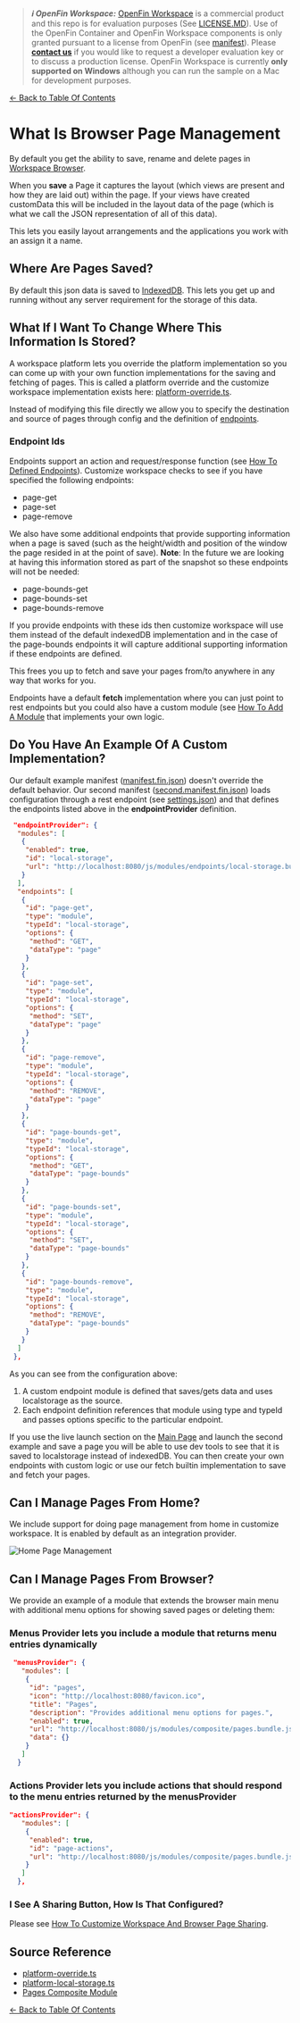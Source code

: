 > **_:information_source: OpenFin Workspace:_** [OpenFin Workspace](https://www.openfin.co/workspace/) is a commercial product and this repo is for evaluation purposes (See [LICENSE.MD](../LICENSE.MD)). Use of the OpenFin Container and OpenFin Workspace components is only granted pursuant to a license from OpenFin (see [manifest](../public/manifest.fin.json)). Please [**contact us**](https://www.openfin.co/workspace/poc/) if you would like to request a developer evaluation key or to discuss a production license.
> OpenFin Workspace is currently **only supported on Windows** although you can run the sample on a Mac for development purposes.

[<- Back to Table Of Contents](../README.md)

# What Is Browser Page Management

By default you get the ability to save, rename and delete pages in [Workspace Browser](./how-to-customize-browser.md).

When you **save** a Page it captures the layout (which views are present and how they are laid out) within the page. If your views have created customData this will be included in the layout data of the page (which is what we call the JSON representation of all of this data).

This lets you easily layout arrangements and the applications you work with an assign it a name.

## Where Are Pages Saved?

By default this json data is saved to [IndexedDB](https://developer.mozilla.org/en-US/docs/Web/API/IndexedDB_API). This lets you get up and running without any server requirement for the storage of this data.

## What If I Want To Change Where This Information Is Stored?

A workspace platform lets you override the platform implementation so you can come up with your own function implementations for the saving and fetching of pages. This is called a platform override and the customize workspace implementation exists here: [platform-override.ts](../client/src/framework/platform/platform-override.ts).

Instead of modifying this file directly we allow you to specify the destination and source of pages through config and the definition of [endpoints](./how-to-define-endpoints.md).

### Endpoint Ids

Endpoints support an action and request/response function (see [How To Defined Endpoints](./how-to-define-endpoints.md)). Customize workspace checks to see if you have specified the following endpoints:

- page-get
- page-set
- page-remove

We also have some additional endpoints that provide supporting information when a page is saved (such as the height/width and position of the window the page resided in at the point of save). **Note**: In the future we are looking at having this information stored as part of the snapshot so these endpoints will not be needed:

- page-bounds-get
- page-bounds-set
- page-bounds-remove

If you provide endpoints with these ids then customize workspace will use them instead of the default indexedDB implementation and in the case of the page-bounds endpoints it will capture additional supporting information if these endpoints are defined.

This frees you up to fetch and save your pages from/to anywhere in any way that works for you.

Endpoints have a default **fetch** implementation where you can just point to rest endpoints but you could also have a custom module (see [How To Add A Module](./how-to-add-a-module.md) that implements your own logic.

## Do You Have An Example Of A Custom Implementation?

Our default example manifest ([manifest.fin.json](../public/manifest.fin.json)) doesn't override the default behavior. Our second manifest ([second.manifest.fin.json](../public/second.manifest.fin.json)) loads configuration through a rest endpoint (see [settings.json](../public/settings.json)) and that defines the endpoints listed above in the **endpointProvider** definition.

```json
 "endpointProvider": {
  "modules": [
   {
    "enabled": true,
    "id": "local-storage",
    "url": "http://localhost:8080/js/modules/endpoints/local-storage.bundle.js"
   }
  ],
  "endpoints": [
   {
    "id": "page-get",
    "type": "module",
    "typeId": "local-storage",
    "options": {
     "method": "GET",
     "dataType": "page"
    }
   },
   {
    "id": "page-set",
    "type": "module",
    "typeId": "local-storage",
    "options": {
     "method": "SET",
     "dataType": "page"
    }
   },
   {
    "id": "page-remove",
    "type": "module",
    "typeId": "local-storage",
    "options": {
     "method": "REMOVE",
     "dataType": "page"
    }
   },
   {
    "id": "page-bounds-get",
    "type": "module",
    "typeId": "local-storage",
    "options": {
     "method": "GET",
     "dataType": "page-bounds"
    }
   },
   {
    "id": "page-bounds-set",
    "type": "module",
    "typeId": "local-storage",
    "options": {
     "method": "SET",
     "dataType": "page-bounds"
    }
   },
   {
    "id": "page-bounds-remove",
    "type": "module",
    "typeId": "local-storage",
    "options": {
     "method": "REMOVE",
     "dataType": "page-bounds"
    }
   }
  ]
 },
```

As you can see from the configuration above:

1. A custom endpoint module is defined that saves/gets data and uses localstorage as the source.
2. Each endpoint definition references that module using type and typeId and passes options specific to the particular endpoint.

If you use the live launch section on the [Main Page](../README.md) and launch the second example and save a page you will be able to use dev tools to see that it is saved to localstorage instead of indexedDB. You can then create your own endpoints with custom logic or use our fetch builtin implementation to save and fetch your pages.

## Can I Manage Pages From Home?

We include support for doing page management from home in customize workspace. It is enabled by default as an integration provider.

![Home Page Management](./assets/home-page-management.png)

## Can I Manage Pages From Browser?

We provide an example of a module that extends the browser main menu with additional menu options for showing saved pages or deleting them:

### Menus Provider lets you include a module that returns menu entries dynamically

```json
 "menusProvider": {
   "modules": [
    {
     "id": "pages",
     "icon": "http://localhost:8080/favicon.ico",
     "title": "Pages",
     "description": "Provides additional menu options for pages.",
     "enabled": true,
     "url": "http://localhost:8080/js/modules/composite/pages.bundle.js",
     "data": {}
    }
   ]
  }
```

### Actions Provider lets you include actions that should respond to the menu entries returned by the menusProvider

```json
"actionsProvider": {
   "modules": [
    {
     "enabled": true,
     "id": "page-actions",
     "url": "http://localhost:8080/js/modules/composite/pages.bundle.js"
    }
   ]
  },
```

### I See A Sharing Button, How Is That Configured?

Please see [How To Customize Workspace And Browser Page Sharing](./how-to-customize-workspace-browser-page-sharing.md).

## Source Reference

- [platform-override.ts](../client/src/framework/platform/platform-override.ts)
- [platform-local-storage.ts](../client/src/modules/endpoints/local-storage/platform-local-storage.ts)
- [Pages Composite Module](../client/src/modules/composite/pages/)

[<- Back to Table Of Contents](../README.md)
